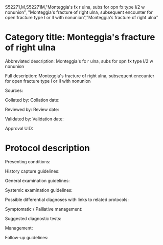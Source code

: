S52271,M,S52271M,"Monteggia's fx r ulna, subs for opn fx type I/2 w nonunion", "Monteggia's fracture of right ulna, subsequent encounter for open fracture type I or II with nonunion","Monteggia's fracture of right ulna"
# Category title: Monteggia's fracture of right ulna

Abbreviated description: Monteggia's fx r ulna, subs for opn fx type I/2 w nonunion

Full description: Monteggia's fracture of right ulna, subsequent encounter for open fracture type I or II with nonunion

Sources:

Collated by:
Collation date:

Reviewed by:
Review date:

Validated by:
Validation date:

Approval UID:

# Protocol description

Presenting conditions:

History capture guidelines:

General examination guidelines:

Systemic examination guidelines:

Possible differential diagnoses with links to related protocols:

Symptomatic / Palliative management:

Suggested diagnostic tests:

Management:

Follow-up guidelines:
